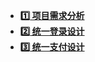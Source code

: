 <!-- 侧边栏 _sidebar.md -->

+ [**:one: 项目需求分析**](/note/0_项目需求分析.md)
+ [**:two: 统一登录设计**](/note/1_统一登录设计.md)
+ [**:three: 统一支付设计**](/note/2_统一支付设计.md)
